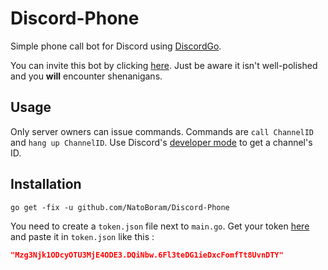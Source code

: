 # Discord-Phone

Simple phone call bot for Discord using [DiscordGo](https://github.com/bwmarrin/discordgo).

You can invite this bot by clicking [here](https://discordapp.com/api/oauth2/authorize?client_id=384692861314007040&scope=bot). Just be aware it isn't well-polished and you **will** encounter shenanigans.

## Usage

Only server owners can issue commands. Commands are `call ChannelID` and `hang up ChannelID`. Use Discord's [developer mode](https://support.discordapp.com/hc//articles/206346498) to get a channel's ID.

## Installation

```SH
go get -fix -u github.com/NatoBoram/Discord-Phone
```

You need to create a `token.json` file next to `main.go`. Get your token [here](https://discordapp.com/developers/applications/me) and paste it in `token.json` like this :

```JSON
"Mzg3Njk1ODcyOTU3MjE4ODE3.DQiNbw.6Fl3teDG1ieDxcFomfTt8UvnDTY"
```